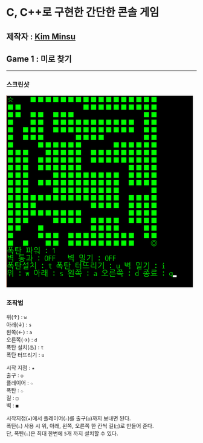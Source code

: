 C, C++로 구현한 간단한 콘솔 게임
================================
제작자 :  [Kim Minsu](https://github.com/alstn2468)
--------------------------------
## Game 1 : 미로 찾기
- - -
### 스크린샷
![Maze Game](images/1.png)

### 조작법
위(↑) : `w` <br/>
아래(↓) : `s` <br/>
왼쪽(←) : `a` <br/>
오른쪽(→) : `d` <br/>
폭탄 설치(♨) : `t` <br/>
폭탄 터뜨리기 : `u` <br/>


시작 지점 : `★` <br/>
출구 : `◎` <br/>
플레이어 : `☆` <br/>
폭탄 : `♨` <br/>
길 : `□` <br/>
벽 : `■` <br/>


시작지점(`★`)에서 플레이어(`☆`)를 출구(`◎`)까지 보내면 된다.<br/>
폭탄(`♨`) 사용 시 위, 아래, 왼쪽, 오른쪽 한 칸씩 길(`□`)로 만들어 준다.<br/>
단, 폭탄(`♨`)은 최대 한번에 `5`개 까지 설치할 수 있다.<br/>
